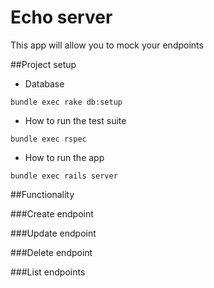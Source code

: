 # Echo server

This app will allow you to mock your endpoints

##Project setup

* Database

`bundle exec rake db:setup`

* How to run the test suite

`bundle exec rspec`

* How to run the app

`bundle exec rails server`

##Functionality

###Create endpoint

###Update endpoint

###Delete endpoint

###List endpoints
